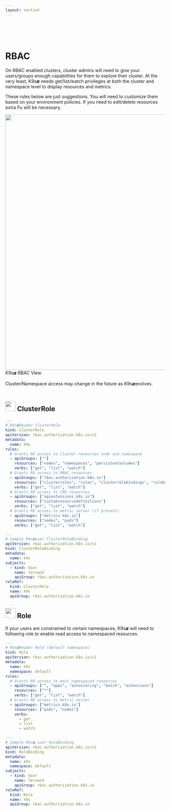 ```yaml
---
layout: section
---
```


<i class="icon fas fa-key fa-7x"></i>

<br/>
<br/>
<br/>

# RBAC

On RBAC enabled clusters, cluster admins will need to give your users/groups enough capabilities for them to explore their cluster. At the very least, K9s𝞪 needs get/list/watch privileges at both the cluster and namespace level to display resources and metrics.

These rules below are just suggestions. You will need to customize them based on your environment policies. If you need to edit/delete resources extra Fu will be necessary.

<div class="center">
  <img src="/assets/screens/rbac.png" align="center" width="800" height="auto">
  <br/>
  K9s𝞪 RBAC View
</div>

<br/>
<div class="note">
  <i class="fas fa-skull"></i> Cluster/Namespace access may change in the future as K9s𝞪evolves.
</div>

<br/>

## <img src="/assets/sections/examples.png" width="auto" height="32"/> ClusterRole

```yaml
---
# K9s𝞪Reader ClusterRole
kind: ClusterRole
apiVersion: rbac.authorization.k8s.io/v1
metadata:
  name: k9s
rules:
  # Grants RO access to cluster resources node and namespace
  - apiGroups: [""]
    resources: ["nodes", "namespaces", "persistentvolumes"]
    verbs: ["get", "list", "watch"]
  # Grants RO access to RBAC resources
  - apiGroups: ["rbac.authorization.k8s.io"]
    resources: ["clusterroles", "roles", "clusterrolebindings", "rolebindings"]
    verbs: ["get", "list", "watch"]
  # Grants RO access to CRD resources
  - apiGroups: ["apiextensions.k8s.io"]
    resources: ["customresourcedefinitions"]
    verbs: ["get", "list", "watch"]
  # Grants RO access to metric server (if present)
  - apiGroups: ["metrics.k8s.io"]
    resources: ["nodes", "pods"]
    verbs: ["get", "list", "watch"]

---
# Sample K9s𝞪user ClusterRoleBinding
apiVersion: rbac.authorization.k8s.io/v1
kind: ClusterRoleBinding
metadata:
  name: k9s
subjects:
  - kind: User
    name: fernand
    apiGroup: rbac.authorization.k8s.io
roleRef:
  kind: ClusterRole
  name: k9s
  apiGroup: rbac.authorization.k8s.io
```

## <img src="/assets/sections/examples.png" width="auto" height="32"/> Role

If your users are constrained to certain namespaces, K9s𝞪 will need to following role to enable read access to namespaced resources.

```yaml
---
# K9s𝞪Reader Role (default namespace)
kind: Role
apiVersion: rbac.authorization.k8s.io/v1
metadata:
  name: k9s
  namespace: default
rules:
  # Grants RO access to most namespaced resources
  - apiGroups: ["", "apps", "autoscaling", "batch", "extensions"]
    resources: ["*"]
    verbs: ["get", "list", "watch"]
  # Grants RO access to metric server
  - apiGroups: ["metrics.k8s.io"]
    resources: ["pods", "nodes"]
    verbs:
      - get
      - list
      - watch

---
# Sample K9s𝞪 user RoleBinding
apiVersion: rbac.authorization.k8s.io/v1
kind: RoleBinding
metadata:
  name: k9s
  namespace: default
subjects:
  - kind: User
    name: fernand
    apiGroup: rbac.authorization.k8s.io
roleRef:
  kind: Role
  name: k9s
  apiGroup: rbac.authorization.k8s.io
```
